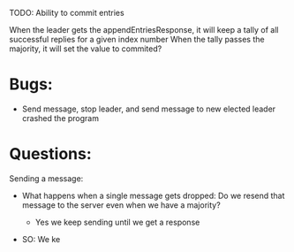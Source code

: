 TODO: Ability to commit entries

When the leader gets the appendEntriesResponse, it will keep a tally of all successful replies for a given index number
When the tally passes the majority, it will set the value to commited?


# Bugs:

- Send message, stop leader, and send message to new elected leader crashed the program

# Questions:

Sending a message:
- What happens when a single message gets dropped: Do we resend that message to the server even when we have a majority?
    - Yes we keep sending until we get a response


- SO: We ke
